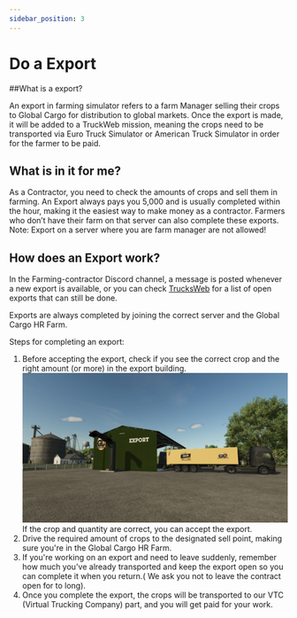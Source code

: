 ```yaml
---
sidebar_position: 3
---
```


# Do a Export

##What is a export?

An export in farming simulator refers to a farm Manager selling their crops to Global Cargo for distribution to global markets.
Once the export is made, it will be added to a TruckWeb mission, meaning the crops need to be transported via Euro Truck Simulator or American Truck Simulator in order for the farmer to be paid.

## What is in it for me?

As a Contractor, you need to check the amounts of crops and sell them in farming. 
An Export always pays you 5,000 and is usually completed within the hour, making it the easiest way to make money as a contractor. 
Farmers who don’t have their farm on that server can also complete these exports.
Note: Export on a server where you are farm manager are not allowed!

## How does an Export work?

In the Farming-contractor Discord channel, a message is posted whenever a new export is available, or you can check [TrucksWeb](https://trucksweb.globalcargovtc.com/farming/export/overview/) for a list of open exports that can still be done.

Exports are always completed by joining the correct server and the Global Cargo HR Farm.

Steps for completing an export:

1. Before accepting the export, check if you see the correct crop and the right amount (or more) in the export building.
   ![export building](./images/export.png)
   If the crop and quantity are correct, you can accept the export.
2. Drive the required amount of crops to the designated sell point, making sure you're in the Global Cargo HR Farm.
3. If you're working on an export and need to leave suddenly, remember how much you've already transported and keep the export open so you can complete it when you return.( We ask you not to leave the contract open for to long).
4. Once you complete the export, the crops will be transported to our VTC (Virtual Trucking Company) part, and you will get paid for your work.
